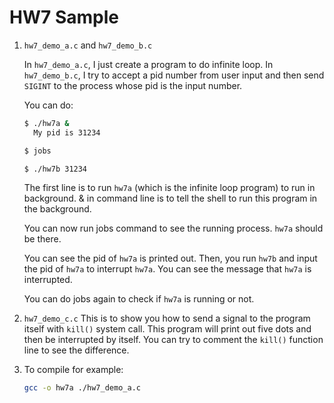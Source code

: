 # HW7 Sample

1. `hw7_demo_a.c` and `hw7_demo_b.c`

   In `hw7_demo_a.c`, I just create a program to do infinite loop.
   In `hw7_demo_b.c`, I try to accept a pid number from user input and then send `SIGINT` to the process whose pid is the input number.

   You can do:

   ```sh
   $ ./hw7a &
     My pid is 31234

   $ jobs

   $ ./hw7b 31234
   ```

   The first line is to run `hw7a` (which is the infinite loop program) to run in background. & in command line is to tell the shell to run this program in the background.

   You can now run jobs command to see the running process. `hw7a` should be there.

   You can see the pid of `hw7a` is printed out. Then, you run `hw7b` and input the pid of `hw7a` to interrupt `hw7a`. You can see the message that `hw7a` is interrupted.

   You can do jobs again to check if `hw7a` is running or not.

2. `hw7_demo_c.c`
   This is to show you how to send a signal to the program itself with `kill()` system call. This program will print out five dots and then be interrupted by itself. You can try to comment the `kill()` function line to see the difference.

3. To compile for example:

   ```sh
   gcc -o hw7a ./hw7_demo_a.c
   ```

